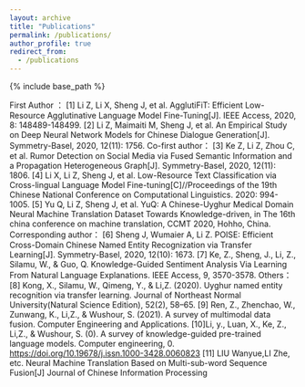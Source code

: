 ```yaml
---
layout: archive
title: "Publications"
permalink: /publications/
author_profile: true
redirect_from:
  - /publications
---
```


{% include base_path %}

First Author ：
[1] Li Z, Li X, Sheng J, et al. AgglutiFiT: Efficient Low-Resource Agglutinative Language Model Fine-Tuning[J]. IEEE Access, 2020, 8: 148489-148499.
[2] Li Z, Maimaiti M, Sheng J, et al. An Empirical Study on Deep Neural Network Models for Chinese Dialogue Generation[J]. Symmetry-Basel, 2020, 12(11): 1756.
Co-first author：
[3] Ke Z, Li Z, Zhou C, et al. Rumor Detection on Social Media via Fused Semantic Information and a Propagation Heterogeneous Graph[J]. Symmetry-Basel, 2020, 12(11): 1806.
[4] Li X, Li Z, Sheng J, et al. Low-Resource Text Classification via Cross-lingual Language Model Fine-tuning[C]//Proceedings of the 19th Chinese National Conference on Computational Linguistics. 2020: 994-1005.
[5] Yu Q, Li Z, Sheng J, et al. YuQ: A Chinese-Uyghur Medical Domain Neural Machine Translation Dataset Towards Knowledge-driven, in The 16th china conference on machine translation, CCMT 2020, Hohho, China.
Corresponding author：
[6] Sheng J, Wumaier A, Li Z. POISE: Efficient Cross-Domain Chinese Named Entity Recognization via Transfer Learning[J]. Symmetry-Basel, 2020, 12(10): 1673.
[7] Ke, Z., Sheng, J., Li, Z., Silamu, W., & Guo, Q. Knowledge-Guided Sentiment Analysis Via Learning From Natural Language Explanations. IEEE Access, 9, 3570-3578.
Others：
[8] Kong, X., Silamu, W., Qimeng, Y., & Li,Z. (2020). Uyghur named entity recognition via transfer learning. Journal of Northeast Normal University(Natural Science Edition), 52(2), 58–65.
[9] Ren, Z., Zhenchao, W., Zunwang, K., Li,Z., & Wushour, S. (2021). A survey of multimodal data fusion. Computer Engineering and Applications.
[10]Li, y., Luan, X., Ke, Z., Li,Z., & Wushour, S. (0). A survey of knowledge-guided pre-trained language models. Computer engineering, 0. https://doi.org/10.19678/j.issn.1000-3428.0060823
[11] LIU Wanyue,LI Zhe, etc. Neural Machine Translation Based on Multi-sub-word Sequence Fusion[J] Journal of Chinese Information Processing
